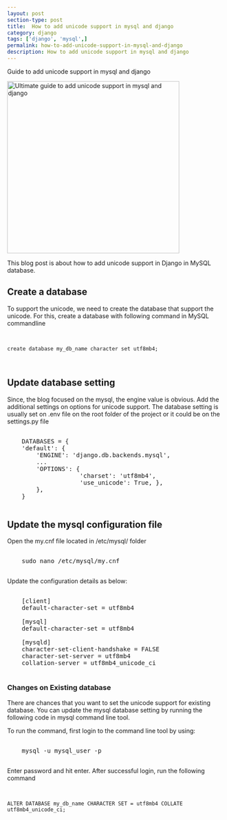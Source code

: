 ```yaml
---
layout: post
section-type: post
title:  How to add unicode support in mysql and django
category: django
tags: ['django', 'mysql',]
permalink: how-to-add-unicode-support-in-mysql-and-django
description: How to add unicode support in mysql and django
---
```

Guide to add unicode support in mysql and django
<!--more-->

<img
    src="{{site.baseurl}}/img/posts/django-mysql-unicode-support.png"
    class="img-thumbnail img-rounded" height="400px"
    title="Ultimate guide to  add unicode support in mysql and django"
    alt="Ultimate guide to  add unicode support in mysql and django">

<section>
<p>
This blog post is about how to add unicode support in Django in MySQL database.
</p>
</section> 


<section>
<h2>Create a database</h2>
<p>
    To support the unicode, we need to create the database that support the unicode. For this, create a database with
    following command in MySQL commandline
</p>
<pre class="terminal">

    create database my_db_name character set utf8mb4;

</pre>
</section>
<section>

<h2>Update database setting</h2>
<p>
   Since, the blog focused on the mysql, the engine value is obvious. Add the additional settings  on options for 
unicode support. The database setting is usually set on .env file on the root folder of the project or it could be on 
the settings.py file
</p>

<pre class="terminal">

    DATABASES = {
    'default': {
        'ENGINE': 'django.db.backends.mysql',
        ...
        'OPTIONS': {
                    'charset': 'utf8mb4',
                    'use_unicode': True, },
        },
    }
    
</pre>
</section>

<section>
<h2>Update the mysql configuration file</h2>
<p>Open the <span class="important">my.cnf</span> file located in  <span class="important">/etc/mysql/</span> folder</p>

<pre class="terminal">
    
    sudo nano /etc/mysql/my.cnf
    
</pre>

<p>Update the configuration details as below:</p>

<pre class="terminal">

    [client]
    default-character-set = utf8mb4
    
    [mysql]
    default-character-set = utf8mb4
    
    [mysqld]
    character-set-client-handshake = FALSE
    character-set-server = utf8mb4
    collation-server = utf8mb4_unicode_ci

</pre>
</section>
<section>
<h3>Changes on Existing database</h3>
<p>There are chances that you want to set the unicode support for existing database. You can update the mysql database 
setting by running the following code in mysql command line tool.
</p>

<p>To run the command, first login to the command line tool by using: </p>


<pre class="terminal">

    mysql -u mysql_user -p 

</pre>

<p>Enter password and hit enter. After successful login, run the following command</p>
<pre class="terminal">

    ALTER DATABASE my_db_name CHARACTER SET = utf8mb4 COLLATE utf8mb4_unicode_ci;

</pre>
</section>
<section></section>
<section></section>

